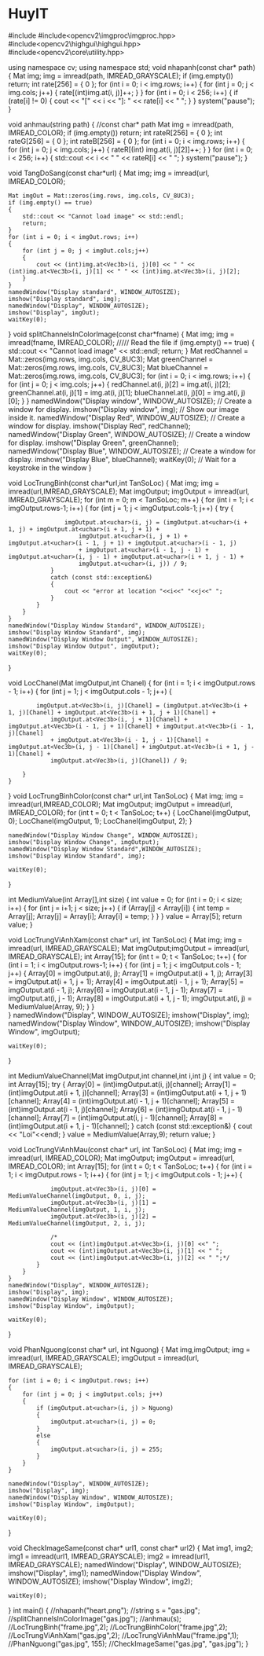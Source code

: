 # HuyIT
#include<iostream>
#include<opencv2\imgproc\imgproc.hpp>
#include<opencv2\highgui\highgui.hpp>
#include<opencv2\core\utility.hpp>

using namespace cv;
using namespace std;
void nhapanh(const char* path) {
	Mat img;
	img = imread(path, IMREAD_GRAYSCALE);
	if (img.empty()) return;
	int rate[256] = { 0 };
	for (int i = 0; i < img.rows; i++) {
		for (int j = 0; j < img.cols; j++) {
			rate[(int)img.at<uchar>(i, j)]++;
		}
	}
	for (int i = 0; i < 256; i++) {
		if (rate[i] != 0)
		{
			cout << "[" << i << "]: " << rate[i] << " ";
		}
	}
	system("pause");
}

void anhmau(string path) {    //const char* path
	Mat img = imread(path, IMREAD_COLOR);
	if (img.empty()) return;
	int rateR[256] = { 0 };
	int rateG[256] = { 0 };
	int rateB[256] = { 0 };
	for (int i = 0; i < img.rows; i++) {
		for (int j = 0; j < img.cols; j++) {
			rateR[(int) img.at<Vec3b>(i, j)[2]]++;
		}
	}
	for (int i = 0; i < 256; i++)
	{
		std::cout << i << " " << rateR[i] << " ";
	}
	system("pause");
}

void TangDoSang(const char*url)
{
	Mat img;
	img = imread(url, IMREAD_COLOR);

	Mat imgOut = Mat::zeros(img.rows, img.cols, CV_8UC3);
	if (img.empty() == true)
	{
		std::cout << "Cannot load image" << std::endl;
		return;
	}
	for (int i = 0; i < imgOut.rows; i++)
	{
		for (int j = 0; j < imgOut.cols;j++)
		{
			cout << (int)img.at<Vec3b>(i, j)[0] << " " << (int)img.at<Vec3b>(i, j)[1] << " " << (int)img.at<Vec3b>(i, j)[2];
		}
	}
	namedWindow("Display standard", WINDOW_AUTOSIZE);
	imshow("Display standard", img);
	namedWindow("Display", WINDOW_AUTOSIZE);
	imshow("Display", imgOut);
	waitKey(0);
}
void splitChannelsInColorImage(const char*fname)
{
	Mat img;
	img = imread(fname, IMREAD_COLOR); ///// Read the file
	if (img.empty() == true)
	{
		std::cout << "Cannot load image" << std::endl;
		return;
	}
	Mat redChannel = Mat::zeros(img.rows, img.cols, CV_8UC3);
	Mat greenChannel = Mat::zeros(img.rows, img.cols, CV_8UC3);
	Mat blueChannel = Mat::zeros(img.rows, img.cols, CV_8UC3);
	for (int i = 0; i < img.rows; i++)
	{
		for (int j = 0; j < img.cols; j++)
		{
			redChannel.at<Vec3b>(i, j)[2] = img.at<Vec3b>(i, j)[2];
			greenChannel.at<Vec3b>(i, j)[1] = img.at<Vec3b>(i, j)[1];
			blueChannel.at<Vec3b>(i, j)[0] = img.at<Vec3b>(i, j)[0];
		}
	}
	namedWindow("Display window", WINDOW_AUTOSIZE); // Create a window for display.
	imshow("Display window", img);                // Show our image inside it.
	namedWindow("Display Red", WINDOW_AUTOSIZE); // Create a window for display.
	imshow("Display Red", redChannel);
	namedWindow("Display Green", WINDOW_AUTOSIZE); // Create a window for display.
	imshow("Display Green", greenChannel);
	namedWindow("Display Blue", WINDOW_AUTOSIZE); // Create a window for display.
	imshow("Display Blue", blueChannel);
	waitKey(0); // Wait for a keystroke in the window
}


void LocTrungBinh(const char*url,int TanSoLoc)
{
	Mat img;
	img = imread(url,IMREAD_GRAYSCALE);
	Mat imgOutput;
	imgOutput = imread(url, IMREAD_GRAYSCALE);
	for (int m = 0; m < TanSoLoc; m++)
	{
		for (int i = 1; i < imgOutput.rows-1; i++)
		{
			for (int j = 1; j < imgOutput.cols-1; j++)
			{
				try
				{
					
					imgOutput.at<uchar>(i, j) = (imgOutput.at<uchar>(i + 1, j) + imgOutput.at<uchar>(i + 1, j + 1) +
						imgOutput.at<uchar>(i, j + 1) + imgOutput.at<uchar>(i - 1, j + 1) + imgOutput.at<uchar>(i - 1, j)
						+ imgOutput.at<uchar>(i - 1, j - 1) + imgOutput.at<uchar>(i, j - 1) + imgOutput.at<uchar>(i + 1, j - 1) +
						imgOutput.at<uchar>(i, j)) / 9;
				}
				catch (const std::exception&)
				{
					cout << "error at location "<<i<<" "<<j<<" ";
				}
			}
		}
	}
	namedWindow("Display Window Standard", WINDOW_AUTOSIZE);
	imshow("Display Window Standard", img);
	namedWindow("Display Window Output", WINDOW_AUTOSIZE);
	imshow("Display Window Output", imgOutput);
	waitKey(0);
}

void LocChanel(Mat imgOutput,int Chanel)
{
	for (int i = 1; i < imgOutput.rows - 1; i++)
	{
		for (int j = 1; j < imgOutput.cols - 1; j++)
		{

			imgOutput.at<Vec3b>(i, j)[Chanel] = (imgOutput.at<Vec3b>(i + 1, j)[Chanel] + imgOutput.at<Vec3b>(i + 1, j + 1)[Chanel] +
				imgOutput.at<Vec3b>(i, j + 1)[Chanel] + imgOutput.at<Vec3b>(i - 1, j + 1)[Chanel] + imgOutput.at<Vec3b>(i - 1, j)[Chanel]
				+ imgOutput.at<Vec3b>(i - 1, j - 1)[Chanel] + imgOutput.at<Vec3b>(i, j - 1)[Chanel] + imgOutput.at<Vec3b>(i + 1, j - 1)[Chanel] +
				imgOutput.at<Vec3b>(i, j)[Chanel]) / 9;

		}
	}
}
void LocTrungBinhColor(const char* url,int TanSoLoc)
{
	Mat img;
	img = imread(url,IMREAD_COLOR);
	Mat imgOutput;
	imgOutput = imread(url, IMREAD_COLOR);
	for (int t = 0; t < TanSoLoc; t++)
	{
		LocChanel(imgOutput, 0);
		LocChanel(imgOutput, 1);
		LocChanel(imgOutput, 2);
	}

	namedWindow("Display Window Change", WINDOW_AUTOSIZE);
	imshow("Display Window Change", imgOutput);
	namedWindow("Display Window Standard",WINDOW_AUTOSIZE);
	imshow("Display Window Standard", img);

	waitKey(0);
}

int MediumValue(int Array[],int size)
{
	int value = 0;
	for (int i = 0; i < size; i++)
	{
		for (int j = i+1; j < size; j++)
		{
			if (Array[j] < Array[i])
			{
				int temp = Array[j];
				Array[j] = Array[i];
				Array[i] = temp;
			}
		}
	}
	value = Array[5];
	return value;
}

void LocTrungViAnhXam(const char* url, int TanSoLoc)
{
	Mat img; img = imread(url, IMREAD_GRAYSCALE);
	Mat imgOutput;imgOutput = imread(url, IMREAD_GRAYSCALE);
	int Array[15];
	for (int t = 0; t < TanSoLoc; t++)
	{
		for (int i = 1; i < imgOutput.rows-1; i++)
		{
			for (int j = 1; j < imgOutput.cols - 1; j++)
			{
				Array[0] = imgOutput.at<uchar>(i, j);
				Array[1] = imgOutput.at<uchar>(i + 1, j);
				Array[3] = imgOutput.at<uchar>(i + 1, j + 1);
				Array[4] = imgOutput.at<uchar>(i - 1, j + 1);
				Array[5] = imgOutput.at<uchar>(i - 1, j);
				Array[6] = imgOutput.at<uchar>(i - 1, j - 1);
				Array[7] = imgOutput.at<uchar>(i, j - 1);
				Array[8] = imgOutput.at<uchar>(i + 1, j - 1);
				imgOutput.at<uchar>(i, j) = MediumValue(Array, 9);
			}
		}					
	}
	namedWindow("Display", WINDOW_AUTOSIZE);
	imshow("Display", img);
	namedWindow("Display Window", WINDOW_AUTOSIZE);
	imshow("Display Window", imgOutput);

	waitKey(0);
}

int MediumValueChannel(Mat imgOutput,int channel,int i,int j)
{
	int value = 0;
	int Array[15];
	try
	{
		Array[0] = (int)imgOutput.at<Vec3b>(i, j)[channel];
		Array[1] = (int)imgOutput.at<Vec3b>(i + 1, j)[channel];
		Array[3] = (int)imgOutput.at<Vec3b>(i + 1, j + 1)[channel];
		Array[4] = (int)imgOutput.at<Vec3b>(i - 1, j + 1)[channel];
		Array[5] = (int)imgOutput.at<Vec3b>(i - 1, j)[channel];
		Array[6] = (int)imgOutput.at<Vec3b>(i - 1, j - 1)[channel];
		Array[7] = (int)imgOutput.at<Vec3b>(i, j - 1)[channel];
		Array[8] = (int)imgOutput.at<Vec3b>(i + 1, j - 1)[channel];
	}
	catch (const std::exception&)
	{
		cout << "Loi"<<endl;
	}
	value = MediumValue(Array,9);
	return value;
}

void LocTrungViAnhMau(const char* url, int TanSoLoc)
{
	Mat img; img = imread(url, IMREAD_COLOR);
	Mat imgOutput; imgOutput = imread(url, IMREAD_COLOR);
	int Array[15];
	for (int t = 0; t < TanSoLoc; t++)
	{
		for (int i = 1; i < imgOutput.rows - 1; i++)
		{
			for (int j = 1; j < imgOutput.cols - 1; j++)
			{
				
				imgOutput.at<Vec3b>(i, j)[0] = MediumValueChannel(imgOutput, 0, i, j);
				imgOutput.at<Vec3b>(i, j)[1] = MediumValueChannel(imgOutput, 1, i, j);
				imgOutput.at<Vec3b>(i, j)[2] = MediumValueChannel(imgOutput, 2, i, j);
				
				/*
				cout << (int)imgOutput.at<Vec3b>(i, j)[0] <<" ";
				cout << (int)imgOutput.at<Vec3b>(i, j)[1] << " ";
				cout << (int)imgOutput.at<Vec3b>(i, j)[2] << " ";*/
			}
		}
	}
	namedWindow("Display", WINDOW_AUTOSIZE);
	imshow("Display", img);
	namedWindow("Display Window", WINDOW_AUTOSIZE);
	imshow("Display Window", imgOutput);

	waitKey(0);
}

void PhanNguong(const char* url, int Nguong)
{
	Mat img,imgOutput;
	img = imread(url, IMREAD_GRAYSCALE);
	imgOutput = imread(url, IMREAD_GRAYSCALE);

	for (int i = 0; i < imgOutput.rows; i++)
	{
		for (int j = 0; j < imgOutput.cols; j++)
		{
			if (imgOutput.at<uchar>(i, j) > Nguong)
			{
				imgOutput.at<uchar>(i, j) = 0;
			}
			else
			{
				imgOutput.at<uchar>(i, j) = 255;
			}
		}
	}

	namedWindow("Display", WINDOW_AUTOSIZE);
	imshow("Display", img);
	namedWindow("Display Window", WINDOW_AUTOSIZE);
	imshow("Display Window", imgOutput);

	waitKey(0);
}

void CheckImageSame(const char* url1, const char* url2)
{
	Mat img1, img2;
	img1 = imread(url1, IMREAD_GRAYSCALE);
	img2 = imread(url1, IMREAD_GRAYSCALE);
	namedWindow("Display", WINDOW_AUTOSIZE);
	imshow("Display", img1);
	namedWindow("Display Window", WINDOW_AUTOSIZE);
	imshow("Display Window", img2);

	waitKey(0);
}
int main()
{
	//nhapanh("heart.png");
	//string s = "gas.jpg";
	//splitChannelsInColorImage("gas.jpg");
	//anhmau(s);
	//LocTrungBinh("frame.jpg",2);
	//LocTrungBinhColor("frame.jpg",2);
	//LocTrungViAnhXam("gas.jpg",2);
	//LocTrungViAnhMau("frame.jpg",1);
	//PhanNguong("gas.jpg", 155);
	//CheckImageSame("gas.jpg", "gas.jpg");
}
